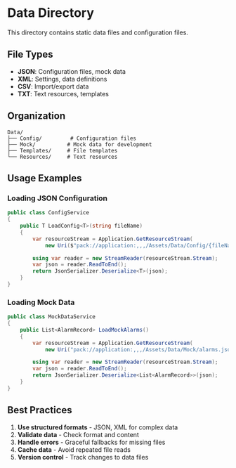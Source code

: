 # Data Directory

This directory contains static data files and configuration files.

## File Types

- **JSON**: Configuration files, mock data
- **XML**: Settings, data definitions
- **CSV**: Import/export data
- **TXT**: Text resources, templates

## Organization

```
Data/
├── Config/         # Configuration files
├── Mock/          # Mock data for development
├── Templates/     # File templates
└── Resources/     # Text resources
```

## Usage Examples

### Loading JSON Configuration

```csharp
public class ConfigService
{
    public T LoadConfig<T>(string fileName)
    {
        var resourceStream = Application.GetResourceStream(
            new Uri($"pack://application:,,,/Assets/Data/Config/{fileName}"));

        using var reader = new StreamReader(resourceStream.Stream);
        var json = reader.ReadToEnd();
        return JsonSerializer.Deserialize<T>(json);
    }
}
```

### Loading Mock Data

```csharp
public class MockDataService
{
    public List<AlarmRecord> LoadMockAlarms()
    {
        var resourceStream = Application.GetResourceStream(
            new Uri("pack://application:,,,/Assets/Data/Mock/alarms.json"));

        using var reader = new StreamReader(resourceStream.Stream);
        var json = reader.ReadToEnd();
        return JsonSerializer.Deserialize<List<AlarmRecord>>(json);
    }
}
```

## Best Practices

1. **Use structured formats** - JSON, XML for complex data
2. **Validate data** - Check format and content
3. **Handle errors** - Graceful fallbacks for missing files
4. **Cache data** - Avoid repeated file reads
5. **Version control** - Track changes to data files

